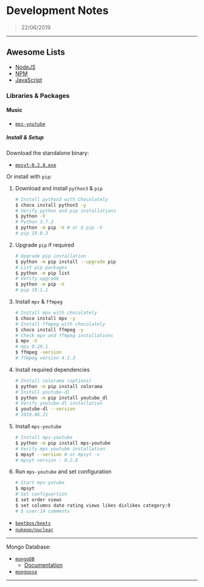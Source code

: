 # Development Notes

> 22/06/2019

---

## Awesome Lists

- [NodeJS](https://github.com/sindresorhus/awesome-nodejs)
- [NPM](https://github.com/sindresorhus/awesome-npm)
- [JavaScript](https://github.com/sorrycc/awesome-javascript)

### Libraries & Packages

#### Music

- [`mps-youtube`](https://github.com/mps-youtube/mps-youtube)

##### Install & Setup

Download the standalone binary:

- [`mpsyt-0.2.8.exe`](https://github.com/mps-youtube/mps-youtube/releases/download/v0.2.8/mpsyt-0.2.8.exe)

Or install with `pip`:

1. Download and install `python3` & `pip`
  
    ```sh
    # Install python3 with Chocolately
    $ choco install python3 -y
    # Verify python and pip installations
    $ python -V
    # Python 3.7.3
    $ python -m pip -V # or $ pip -V
    # pip 19.0.3
    ```

2. Upgrade `pip` if required
  
    ```sh
    # Upgrade pip installation
    $ python -m pip install --upgrade pip
    # List pip packages
    $ python -m pip list
    # Verify upgrade
    $ python -m pip -V
    # pip 19.1.1
    ```

3. Install `mpv` & `ffmpeg`

    ```sh
    # Install mpv with chocolately
    $ choco install mpv -y
    # Install ffmpeg with chocolately
    $ choco install ffmpeg -y
    # Check mpv and ffmpeg installations
    $ mpv -V
    # mpv 0.29.1
    $ ffmpeg -version
    # ffmpeg version 4.1.3
    ```

4. Install required dependencies

    ```sh
    # Install colorama (options)
    $ python -m pip install colorama
    # Install youtube-dl
    $ python -m pip install youtube_dl
    # Verify youtube-dl installation
    $ youtube-dl --version
    # 2019.06.21
    ```

5. Install `mps-youtube`

    ```sh
    # Install mps-youtube
    $ python -m pip install mps-youtube
    # Verify mps-youtube installation
    $ mpsyt --version # or mpsyt -v
    # mpsyt version : 0.2.8
    ```

6. Run `mps-youtube` and set configuration

    ```sh
    # Start mps-yotube
    $ mpsyt
    # Set configuartion
    $ set order views
    $ set columns date rating views likes dislikes category:9
    # $ user:14 comments
    ```

- [`beetbox/beets`](https://github.com/beetbox/beets)
- [`nukeop/nuclear`](https://github.com/nukeop/nuclear)

---

Mongo Database:

- [`mongoDB`](https://github.com/mongodb/node-mongodb-native)
  - [Documentation](https://docs.mongodb.com/)
- [`mongoose`](https://github.com/Automattic/mongoose)

---

